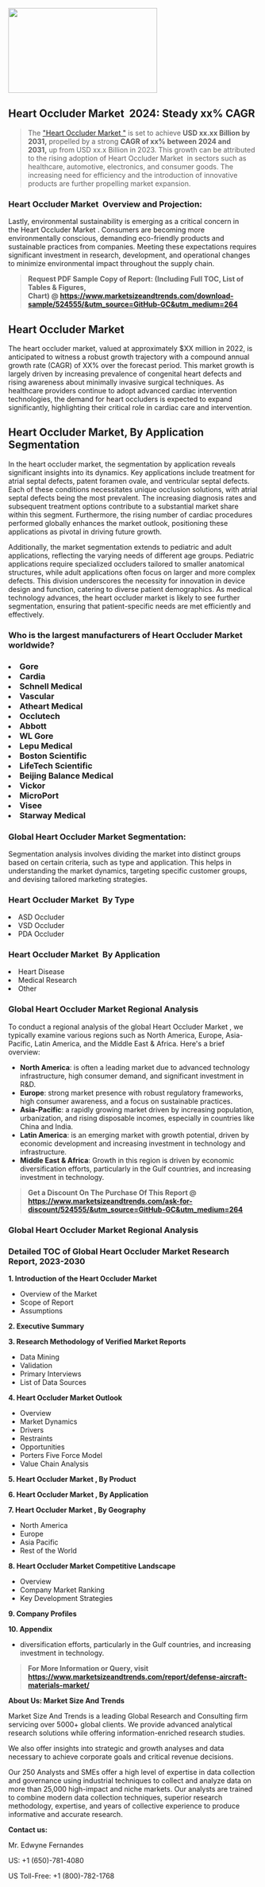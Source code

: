 <p><img class="alignnone size-medium wp-image-20088" src="https://ffe5etoiles.com/wp-content/uploads/2024/12/MST1-300x171.png" alt="" width="300" height="171" /></p><h2 id="ember46" class="ember-view reader-text-block__heading-2">Heart Occluder Market &nbsp;2024: Steady&nbsp;xx% CAGR</h2><blockquote id="ember47" class="ember-view reader-text-block__blockquote">The&nbsp;<a class="app-aware-link " href="https://www.marketsizeandtrends.com/download-sample/524555/&utm_source=GitHub-GC&utm_medium=264" target="_blank" data-test-app-aware-link="">"Heart Occluder Market "</a>&nbsp;is set to achieve&nbsp;<strong>USD&nbsp;xx.xx&nbsp;Billion by 2031,</strong>&nbsp;propelled by a strong&nbsp;<strong>CAGR of&nbsp;xx% between 2024 and 2031,</strong>&nbsp;up from USD xx.x Billion in 2023. This growth can be attributed to the rising adoption of&nbsp;Heart Occluder Market &nbsp;in sectors such as healthcare, automotive, electronics, and consumer goods. The increasing need for efficiency and the introduction of innovative products are further propelling market expansion.</blockquote><h3 id="ember48" class="ember-view reader-text-block__heading-3">Heart Occluder Market &nbsp;Overview and Projection:</h3><p id="ember49" class="ember-view reader-text-block__paragraph">Lastly, environmental sustainability is emerging as a critical concern in the&nbsp;Heart Occluder Market . Consumers are becoming more environmentally conscious, demanding eco-friendly products and sustainable practices from companies. Meeting these expectations requires significant investment in research, development, and operational changes to minimize environmental impact throughout the supply chain.</p><blockquote id="ember50" class="ember-view reader-text-block__blockquote"><strong>Request PDF Sample Copy of Report: (Including Full TOC, List of Tables &amp; Figures, Chart)&nbsp;@&nbsp;<strong><a href="https://www.marketsizeandtrends.com/download-sample/524555/&utm_source=GitHub-GC&utm_medium=264" target="_blank">https://www.marketsizeandtrends.com/download-sample/524555/&utm_source=GitHub-GC&utm_medium=264</a></strong></strong></blockquote><h3 class=""> <h2>Heart Occluder Market</h2><p>The heart occluder market, valued at approximately $XX million in 2022, is anticipated to witness a robust growth trajectory with a compound annual growth rate (CAGR) of XX% over the forecast period. This market growth is largely driven by increasing prevalence of congenital heart defects and rising awareness about minimally invasive surgical techniques. As healthcare providers continue to adopt advanced cardiac intervention technologies, the demand for heart occluders is expected to expand significantly, highlighting their critical role in cardiac care and intervention.</p><h2>Heart Occluder Market, By Application Segmentation</h2><p>In the heart occluder market, the segmentation by application reveals significant insights into its dynamics. Key applications include treatment for atrial septal defects, patent foramen ovale, and ventricular septal defects. Each of these conditions necessitates unique occlusion solutions, with atrial septal defects being the most prevalent. The increasing diagnosis rates and subsequent treatment options contribute to a substantial market share within this segment. Furthermore, the rising number of cardiac procedures performed globally enhances the market outlook, positioning these applications as pivotal in driving future growth.</p><p>Additionally, the market segmentation extends to pediatric and adult applications, reflecting the varying needs of different age groups. Pediatric applications require specialized occluders tailored to smaller anatomical structures, while adult applications often focus on larger and more complex defects. This division underscores the necessity for innovation in device design and function, catering to diverse patient demographics. As medical technology advances, the heart occluder market is likely to see further segmentation, ensuring that patient-specific needs are met efficiently and effectively.</p></h3><h3 id="" class="">Who is the largest manufacturers of&nbsp;Heart Occluder Market worldwide?</h3><h3 class=""></Li><Li>Gore</Li><Li> Cardia</Li><Li> Schnell Medical</Li><Li> Vascular</Li><Li> Atheart Medical</Li><Li> Occlutech</Li><Li> Abbott</Li><Li> WL Gore</Li><Li> Lepu Medical</Li><Li> Boston Scientific</Li><Li> LifeTech Scientific</Li><Li> Beijing Balance Medical</Li><Li> Vickor</Li><Li> MicroPort</Li><Li> Visee</Li><Li> Starway Medical</h3><h3 id="ember53" class="ember-view reader-text-block__heading-3">Global&nbsp;Heart Occluder Market Segmentation:</h3><p id="ember54" class="ember-view reader-text-block__paragraph">Segmentation analysis involves dividing the market into distinct groups based on certain criteria, such as type and application. This helps in understanding the market dynamics, targeting specific customer groups, and devising tailored marketing strategies.</p><h3 id="" class="">Heart Occluder Market &nbsp;By Type</h3><p></Li><Li>ASD Occluder</Li><Li> VSD Occluder</Li><Li> PDA Occluder</p><h3 id="" class="">Heart Occluder Market &nbsp;By Application</h3><p class=""></Li><Li>Heart Disease</Li><Li> Medical Research</Li><Li> Other</p><h3 id="ember62" class="ember-view reader-text-block__heading-3">Global Heart Occluder Market Regional Analysis</h3><p id="ember63" class="ember-view reader-text-block__paragraph">To conduct a regional analysis of the global Heart Occluder Market , we typically examine various regions such as North America, Europe, Asia-Pacific, Latin America, and the Middle East &amp; Africa. Here's a brief overview:</p><ul><li><strong>North America</strong>: is often a leading market due to advanced technology infrastructure, high consumer demand, and significant investment in R&amp;D.</li><li><strong>Europe</strong>: strong market presence with robust regulatory frameworks, high consumer awareness, and a focus on sustainable practices.</li><li><strong>Asia-Pacific</strong>: a rapidly growing market driven by increasing population, urbanization, and rising disposable incomes, especially in countries like China and India.</li><li><strong>Latin America</strong>: is an emerging market with growth potential, driven by economic development and increasing investment in technology and infrastructure.</li><li><strong>Middle East &amp; Africa</strong>: Growth in this region is driven by economic diversification efforts, particularly in the Gulf countries, and increasing investment in technology.</li></ul><blockquote id="ember61" class="ember-view reader-text-block__blockquote"><strong>Get a Discount On The Purchase Of This Report @ <strong><a href="https://html-cleaner.com/" target="">https://www.marketsizeandtrends.com/ask-for-discount/524555/&utm_source=GitHub-GC&utm_medium=264</a></strong></strong></blockquote><h3 id="ember62" class="ember-view reader-text-block__heading-3">Global Heart Occluder Market Regional Analysis</h3><h3 id="" class="">Detailed TOC of Global Heart Occluder Market Research Report, 2023-2030</h3><p id="" class=""><strong>1. Introduction of the Heart Occluder Market </strong></p><ul><li>Overview of the Market</li><li>Scope of Report</li><li>Assumptions</li></ul><p id="" class=""><strong>2. Executive Summary</strong></p><p id="" class=""><strong>3. Research Methodology of Verified Market Reports</strong></p><ul><li>Data Mining</li><li>Validation</li><li>Primary Interviews</li><li>List of Data Sources</li></ul><p id="" class=""><strong>4. Heart Occluder Market Outlook</strong></p><ul><li>Overview</li><li>Market Dynamics</li><li>Drivers</li><li>Restraints</li><li>Opportunities</li><li>Porters Five Force Model</li><li>Value Chain Analysis</li></ul><p id="" class=""><strong>5. Heart Occluder Market , By Product</strong></p><p id="" class=""><strong>6. Heart Occluder Market , By Application</strong></p><p id="" class=""><strong>7. Heart Occluder Market , By Geography</strong></p><ul><li>North America</li><li>Europe</li><li>Asia Pacific</li><li>Rest of the World</li></ul><p id="" class=""><strong>8. Heart Occluder Market Competitive Landscape</strong></p><ul><li>Overview</li><li>Company Market Ranking</li><li>Key Development Strategies</li></ul><p id="" class=""><strong>9. Company Profiles</strong></p><p id="" class=""><strong>10. Appendix</strong></p><ul><li>diversification efforts, particularly in the Gulf countries, and increasing investment in technology.</li></ul><blockquote id="ember65" class="ember-view reader-text-block__blockquote"><strong>For More Information or Query, visit <strong><strong><a href="https://html-cleaner.com/" target="">https://www.marketsizeandtrends.com/report/defense-aircraft-materials-market/</a></strong></strong></strong></blockquote><p id="" class=""><strong>About Us: Market Size And Trends</strong></p><p id="" class="">Market Size And Trends is a leading Global Research and Consulting firm servicing over 5000+ global clients. We provide advanced analytical research solutions while offering information-enriched research studies.</p><p id="" class="">We also offer insights into strategic and growth analyses and data necessary to achieve corporate goals and critical revenue decisions.</p><p id="" class="">Our 250 Analysts and SMEs offer a high level of expertise in data collection and governance using industrial techniques to collect and analyze data on more than 25,000 high-impact and niche markets. Our analysts are trained to combine modern data collection techniques, superior research methodology, expertise, and years of collective experience to produce informative and accurate research.</p><p id="" class=""><strong>Contact us:</strong></p><p id="" class="">Mr. Edwyne Fernandes</p><p id="" class="">US: +1 (650)-781-4080</p><p id="" class="">US Toll-Free: +1 (800)-782-1768</p>
